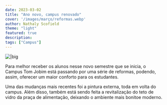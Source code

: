 ```yaml
---
date: 2023-03-02
title: "Ano novo, campus renovado"
cover: '/images/março/reformas.webp'
author: Nathaly Scofield
theme: "light"
featured: true
description: 
tags: ["Campus"]
---
```

![|big](/images/março/reformas.webp)

Para melhor receber os alunos nesse novo semestre que se inicia, o Campus Tom Jobim está passando por uma  série de reformas, podendo,  assim,  oferecer um maior conforto para os estudantes. 

Uma das mudanças mais recentes foi a pintura externa, toda em volta do campus. Além disso, também está sendo feita a revitalização do teto de vidro da praça de alimentação, deixando o ambiente mais bonitoe moderno. 